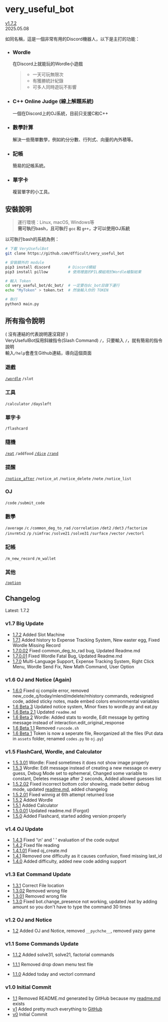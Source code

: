 # very_useful_bot
[v1.7.2](#changelog)  
2025.05.08  

如同名稱，這是一個非常有用的Discord機器人，以下是主打的功能：

- ### Wordle
    在Discord上就能玩的Wordle小遊戲
    > - 一天可玩無限次  
    > - 有獲勝統計紀錄  
    > - 可多人同時遊玩不影響  

- ### C++ Online Judge (線上解題系統)
    一個在Discord上的OJ系統，目前只支援C和C++

- ### 數學計算
    解決一些簡單數學，例如約分分數、行列式、向量的內外積等。

- ### 記帳
    簡易的記帳系統。

- ### 單字卡
    複習單字的小工具。



## 安裝說明
> 運行環境：Linux, macOS, Windows等   
> **需可執行bash，且可執行 `gcc` 和 `g++`，才可以使用OJ系統**  

以可執行bash的系統為例：
```bash
# 下載 VeryUsefulBot
git clone https://github.com/dfficult/very_useful_bot

# 安裝額外的 module
pip3 install discord        # Discord模組
pip3 install pillow         # 使用裡面的PIL模組用於Wordle繪製結果

# 輸入 Token
cd very_useful_bot/dc_bot/  # 一定要在dc_bot目錄下運行
echo "MyToken" > token.txt  # 然後輸入你的 TOKEN

# 執行
python3 main.py
```

## 所有指令說明
( 沒有連結的代表說明還沒寫好 )  
VeryUsefulBot採用斜線指令(Slash Command) `/`，只要輸入 `/`，就有簡易的指令說明  
輸入`/help`會產生Github連結，導向這個頁面

### 遊戲
[`/wordle`](manual/wordle.md) `/slot`

### 工具
`/calculator` `/daysleft`

### 單字卡
`/flashcard`

### 隨機
[`/eat`](manual/eat.md/#eat) `/addfood` [`/dice`](manual/math.md/#dice-faces) [`/rand`](manual/math.md/#rand-items)


### 提醒
[`/notice_after`](manual/notice.md/#notice) `/notice_at` `/notice_delete` `/note` `/notice_list`

### OJ
`/code` `/submit_code`

### 數學
`/average` `/c` `/common_deg_to_rad` `/correlation` `/det2` `/det3` `/factorize` `/invrmtx2` `/p` `/simfrac` `/solve21` `/solve31` `/surface` `/vector` `/vectorl` 

### 記帳
`/m_new_record` `/m_wallet`

### 其他
[`/option`](manual/options.md)


## Changelog

Latest: 1.7.2

### v1.7 Big Update
- [1.7.2]() Added Slot Machine
- [1.7.1](https://github.com/dfficult/very_useful_bot/commit/00c1d9cba497b517cf1feb8ba8ef59868bf5f974) Added history to Expense Tracking System, New easter egg, Fixed Wordle Missing Record
- [1.7.0.02](https://github.com/dfficult/very_useful_bot/commit/61ddf75cf6abfefde6802f8673843e8e07e79efa) Fixed common_deg_to_rad bug, Updated Readme.md
- [1.7.0.01](https://github.com/dfficult/very_useful_bot/commit/a60013b8a61c26aa785df2b15287c331e3bce235) Fixed Wordle Fatal Bug, Updated Readme.md
- [1.7.0](https://github.com/dfficult/very_useful_bot/commit/dcff8de13117bb927f6a0a1edba376a4f5115d81) Multi-Language Support, Expense Tracking System, Right Click Menu, Wordle Send Fix, New Math Command, User Option

### v1.6 OJ and Notice (Again)
- [1.6.0](https://github.com/dfficult/very_useful_bot/commit/c3912645dc450a1694cf162abf68971de95962ff) Fixed oj compile error, removed new_code_q/today/mlend/mdelete/mhistory commands, redesigned code, added sticky notes, made embed colors environmental variables
- [1.6 Beta 3](https://github.com/dfficult/very_useful_bot/commit/2e903e3d92a82bbf0bd582de5f3acf775ccaf59d) Updated notice system, Minor fixes to wordle.py and eat.py
- [1.6 Beta 2.1](https://github.com/dfficult/very_useful_bot/commit/10ea36ca48434768c5f14187c06a35c87bdb936e) Updated `readme.md`
- [1.6 Beta 2](https://github.com/dfficult/very_useful_bot/commit/00674c1d709546fe6cf40146b8e106ede515b8ff) Wordle: Added stats to wordle, Edit message by getting message instead of interaction.edit_original_response
- [1.6 Beta 1.1](https://github.com/dfficult/very_useful_bot/commit/8847221d368e1cc555501f00d18972904e464c02) Removed `runcode.sh`
- [1.6 Beta 1](https://github.com/dfficult/very_useful_bot/commit/0b451bfbc8d80d88682abdf2cc80a6255d0e7c29) Token is now a seperate file, Reorganized all the files (Put data in `assets` folder, renamed `codes.py` to `oj.py`)

### v1.5 FlashCard, Wordle, and Calculator
- [1.5.3.01](https://github.com/dfficult/very_useful_bot/commit/ebe4429aee3f8b719e3b20cbeb88e701b7b62a43) Wordle: Fixed sometimes it does not show image properly
- [1.5.3](https://github.com/dfficult/very_useful_bot/commit/21a99691a45973f0b107d16f751268cd2f1f1ce4) Wordle: Edit message instead of creating a new message on every guess, Debug Mode set to ephemeral, Changed some variable to constant, Deletes message after 2 seconds, Added allowed guesses list
- [1.5.2.02](https://github.com/dfficult/very_useful_bot/commit/1d2e5f2fe09f9ac37c191c8a4fe95f5ec3d55d16) Fixed incorrect bottom color showing, made better debug mode, updated [readme.md](#very_useful_bot), added changelog
- [1.5.2.01](https://github.com/dfficult/very_useful_bot/commit/251297706200472cac2c86b7f59cd9faca392d73) Fixed winnig at 6th attempt returned lose
- [1.5.2](https://github.com/dfficult/very_useful_bot/commit/f637fd0beaff57ef169b897cebe626f3e623d7ba) Added Wordle
- [1.5.1](https://github.com/dfficult/very_useful_bot/commit/2c266c7dbe273a4024ec436c6f4166b30ca15cd6) Added Calculator
- [1.5.0.01](https://github.com/dfficult/very_useful_bot/commit/4c0967b52e9b8db868673ae6008c1ee8d64f0456) Updated readme.md (Forgot)
- [1.5.0](https://github.com/dfficult/very_useful_bot/commit/3cefe82fe8de5bd4ddfbd8f399121f33c0fe90e0) Added Flashcard, started adding version properly

### v1.4 OJ Update
- [1.4.3](https://github.com/dfficult/very_useful_bot/commit/4afcf33c5d91dc77e4d2224b04974a1692899f78) Fixed '\n' and ' ' evaluation of the code output
- [1.4.2](https://github.com/dfficult/very_useful_bot/commit/2c06455b2d24384ea21aa4472793c95199beed7d) Fixed file reading
- [1.4.1.01](https://github.com/dfficult/very_useful_bot/commit/4d6215d7050412a53413f10570a5ef1cbfac91e3) Fixed oj_create.md
- [1.4.1](https://github.com/dfficult/very_useful_bot/commit/25a511afea089d79ba3e2103b160afe8918a0a1e) Removed one difficulty as it causes confusion, fixed missing last_id
- [1.4.0](https://github.com/dfficult/very_useful_bot/commit/bfc110815fe3ae92b06328262ed4fe301ce2aac9) Added difficulty, added new code adding support

### v1.3 Eat Command Update
- [1.3.1](https://github.com/dfficult/very_useful_bot/commit/88184e013a0a7c9e560f802bbd3d05b9590b1ced) Correct File location
- [1.3.02](https://github.com/dfficult/very_useful_bot/commit/d222ad4f90e52aa012505687a04ae7b51c0c1ed0) Removed wrong file
- [1.3.01](https://github.com/dfficult/very_useful_bot/commit/ee4710d136803f2c6a9df2153f0519588816ae2f) Removed wrong file
- [1.3.0](https://github.com/dfficult/very_useful_bot/commit/5289ac19a157eb6867fb0887963b92e6b86d6478) Fixed bot.change_presence not working, 
updated /eat by adding amount so you don't have to type the command 30 times

### v1.2 OJ and Notice
- [1.2](https://github.com/dfficult/very_useful_bot/commit/4608b547e9dd04fb66aa9e74a523c95d7570c00a) Added OJ and Notice, removed `__pychche__`, removed yazy game

### v1.1 Some Commands Update

- [1.1.2](https://github.com/dfficult/very_useful_bot/commit/46ff362da81c198268b4db6defacbdab017cb199) Added solve31, solve21, factorial commands

- [1.1.1](https://github.com/dfficult/very_useful_bot/commit/dade39e5ea98ed2254146d5044f303392aa9f37e) Removed drop down menu test file

- [1.1.0](https://github.com/dfficult/very_useful_bot/commit/0c3f8782435a7c9118399b1b6c6a8a254f56eada) Added today and vectorl command

### v1.0 Initial Commit
- [1.1](https://github.com/dfficult/very_useful_bot/commit/fd4d1b2cea2580cf75ce1eb9576a25a0e0b01ef0) Removed README.md generated by GitHub because my [readme.md](#very_useful_bot) exists
- [v1](https://github.com/dfficult/very_useful_bot/commit/58cbbdc727c8fb132622094c79042119ebf32742#diff-5a831ea67cf5cf8703b0de46901ab25bd191f56b320053be9332d9a3b0d01d15) Added pretty much everything to [GitHub](https://github.com/dfficult/very_useful_bot)
- [v0](https://github.com/dfficult/very_useful_bot/commit/853c6eb2668d09d40497a7cfc83d37ae593354f5) Initial Commit